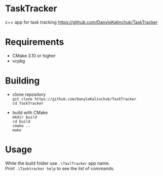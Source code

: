 # TaskTracker
c++ app for task tracking
https://github.com/DanyloKalinchuk/TaskTracker

# Requirements
- CMake 3.10 or higher
- vcpkg

# Building
- clone repository  
`git clone https://github.com/DanyloKalinchuk/TaskTracker`  
`cd TaskTracker`

- build with CMake  
`mkdir build`  
`cd build`  
`cmake ..`  
`make`

# Usage
While the build folder use `.\TaslTracker` app name.  
Print `.\Tasktracker help` to see the list of commands.
